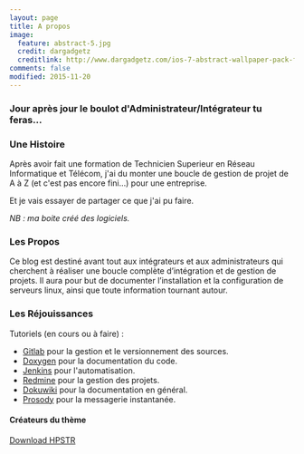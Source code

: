 ```yaml
---
layout: page
title: A propos
image:
  feature: abstract-5.jpg
  credit: dargadgetz
  creditlink: http://www.dargadgetz.com/ios-7-abstract-wallpaper-pack-for-iphone-5-and-ipod-touch-retina/
comments: false
modified: 2015-11-20
---
```


### Jour après jour le boulot d'Administrateur/Intégrateur tu feras...

### Une Histoire
Après avoir fait une formation de Technicien Superieur en Réseau Informatique et Télécom, j'ai du monter une boucle de gestion de projet de A à Z (et c'est pas encore fini...) pour une entreprise.

Et je vais essayer de partager ce que j'ai pu faire.

_NB : ma boite créé des logiciels._

### Les Propos
Ce blog est destiné avant tout aux intégrateurs et aux administrateurs qui cherchent à réaliser une boucle complète d’intégration et de gestion de projets. Il aura pour but de documenter l’installation et la configuration de serveurs linux, ainsi que toute information tournant autour.

### Les Réjouissances

Tutoriels (en cours ou à faire) :

 * [Gitlab](https://gitlab.com) pour la gestion et le versionnement des sources.
 * [Doxygen](http://www.doxygen.org/) pour la documentation du code.
 * [Jenkins](https://jenkins-ci.org) pour l'automatisation.
 * [Redmine](http://www.redmine.org/) pour la gestion des projets.
 * [Dokuwiki](https://www.dokuwiki.org/) pour la documentation en général.
 * [Prosody](https://prosody.im/) pour la messagerie instantanée.

#### Créateurs du thème

<div markdown="0"> <a href="https://github.com/mmistakes/hpstr-jekyll-theme" class="btn btn-success">Download HPSTR</a></div>
